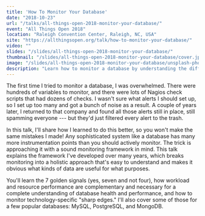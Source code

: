 ```yaml
---
title: 'How To Monitor Your Database'
date: "2018-10-23"
url: "/talks/all-things-open-2018-monitor-your-database/"
event: "All Things Open 2018"
location: "Raleigh Convention Center, Raleigh, NC, USA"
site: "https://allthingsopen.org/talk/how-to-monitor-your-database/"
video: ""
slides: "/slides/all-things-open-2018-monitor-your-database/"
thumbnail: "/slides/all-things-open-2018-monitor-your-database/cover.jpg"
image: "/slides/all-things-open-2018-monitor-your-database/unsplash-photos-99neAF8kqhg.jpg"
description: "Learn how to monitor a database by understanding the difference between workload and resource monitoring---and the golden signals for each"
---
```

The first time I tried to monitor a database, I was overwhelmed. There were hundreds of variables to monitor, and there were lots of Nagios check scripts that had dozens of checks. I wasn't sure what alerts I should set up, so I set up too many and got a bunch of noise as a result. A couple of years later, I returned to that company and found all those alerts still in place, still spamming everyone --- but they'd just filtered every alert to the trash.
<!--more-->

In this talk, I'll share how I learned to do this better, so you won't make the same mistakes I made! Any sophisticated system like a database has many more instrumentation points than you should actively monitor. The trick is approaching it with a sound monitoring framework in mind. This talk explains the framework I've developed over many years, which breaks monitoring into a holistic approach that's easy to understand and makes it obvious what kinds of data are useful for what purposes.

You'll learn the 7 golden signals (yes, seven and not four), how workload and resource performance are complementary and necessary for a complete understanding of database health and performance, and how to monitor technology-specific "sharp edges." I'll also cover some of those for a few popular databases: MySQL, PostgreSQL, and MongoDB.
